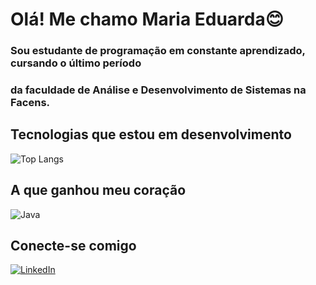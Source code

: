 # Olá! Me chamo Maria Eduarda😊
### Sou estudante de programação em constante aprendizado, cursando o último período
### da faculdade de Análise e Desenvolvimento de Sistemas na Facens.

## Tecnologias que estou em desenvolvimento
![Top Langs](https://github-readme-stats-git-masterrstaa-rickstaa.vercel.app/api/top-langs/?username=MariaEduardaCox&layout=compact&bg_color=f4f2f5&border_color=cf7dff&title_color=E94D5F&text_color=cf7dff)

## A que ganhou meu coração
![Java](https://img.shields.io/badge/Java-000?style=for-the-badge&logo=java)

## Conecte-se comigo
[![LinkedIn](https://img.shields.io/badge/LinkedIn-000?style=for-the-badge&logo=linkedin&logoColor=E9p4D5F)](https://www.linkedin.com/in/maria-eduarda-albuquerque-9a7067221/)
